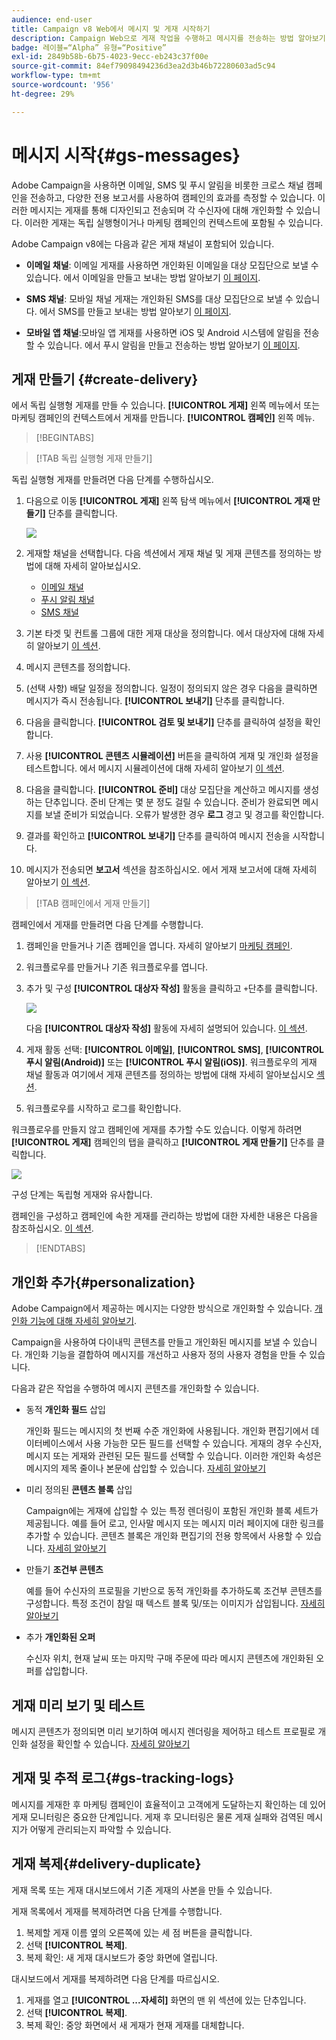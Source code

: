 ```yaml
---
audience: end-user
title: Campaign v8 Web에서 메시지 및 게재 시작하기
description: Campaign Web으로 게재 작업을 수행하고 메시지를 전송하는 방법 알아보기
badge: 레이블=“Alpha” 유형=“Positive”
exl-id: 2849b58b-6b75-4023-9ecc-eb243c37f00e
source-git-commit: 84ef79098494236d3ea2d3b46b72280603ad5c94
workflow-type: tm+mt
source-wordcount: '956'
ht-degree: 29%

---
```


# 메시지 시작{#gs-messages}


Adobe Campaign을 사용하면 이메일, SMS 및 푸시 알림을 비롯한 크로스 채널 캠페인을 전송하고, 다양한 전용 보고서를 사용하여 캠페인의 효과를 측정할 수 있습니다. 이러한 메시지는 게재를 통해 디자인되고 전송되며 각 수신자에 대해 개인화할 수 있습니다. 이러한 게재는 독립 실행형이거나 마케팅 캠페인의 컨텍스트에 포함될 수 있습니다.

Adobe Campaign v8에는 다음과 같은 게재 채널이 포함되어 있습니다.

* **이메일 채널**: 이메일 게재를 사용하면 개인화된 이메일을 대상 모집단으로 보낼 수 있습니다. 에서 이메일을 만들고 보내는 방법 알아보기 [이 페이지](../email/create-email.md).

* **SMS 채널**: 모바일 채널 게재는 개인화된 SMS를 대상 모집단으로 보낼 수 있습니다.  에서 SMS를 만들고 보내는 방법 알아보기 [이 페이지](../sms/create-sms.md).

* **모바일 앱 채널**:모바일 앱 게재를 사용하면 iOS 및 Android 시스템에 알림을 전송할 수 있습니다.  에서 푸시 알림을 만들고 전송하는 방법 알아보기 [이 페이지](../push/gs-push.md).

## 게재 만들기 {#create-delivery}

에서 독립 실행형 게재를 만들 수 있습니다. **[!UICONTROL 게재]** 왼쪽 메뉴에서 또는 마케팅 캠페인의 컨텍스트에서 게재를 만듭니다. **[!UICONTROL 캠페인]** 왼쪽 메뉴.

>[!BEGINTABS]

>[!TAB 독립 실행형 게재 만들기]

독립 실행형 게재를 만들려면 다음 단계를 수행하십시오.

1. 다음으로 이동 **[!UICONTROL 게재]** 왼쪽 탐색 메뉴에서 **[!UICONTROL 게재 만들기]** 단추를 클릭합니다.

   ![](assets/create-a-delivery.png)

1. 게재할 채널을 선택합니다. 다음 섹션에서 게재 채널 및 게재 콘텐츠를 정의하는 방법에 대해 자세히 알아보십시오.

   * [이메일 채널](../email/create-email.md)
   * [푸시 알림 채널](../push/gs-push.md)
   * [SMS 채널](../sms/create-sms.md)

1. 기본 타겟 및 컨트롤 그룹에 대한 게재 대상을 정의합니다. 에서 대상자에 대해 자세히 알아보기 [이 섹션](../audience/about-audiences.md).
1. 메시지 콘텐츠를 정의합니다.
1. (선택 사항) 배달 일정을 정의합니다. 일정이 정의되지 않은 경우 다음을 클릭하면 메시지가 즉시 전송됩니다. **[!UICONTROL 보내기]** 단추를 클릭합니다.
1. 다음을 클릭합니다.  **[!UICONTROL 검토 및 보내기]** 단추를 클릭하여 설정을 확인합니다.
1. 사용  **[!UICONTROL 콘텐츠 시뮬레이션]** 버튼을 클릭하여 게재 및 개인화 설정을 테스트합니다. 에서 메시지 시뮬레이션에 대해 자세히 알아보기 [이 섹션](../preview-test/preview-test.md).
1. 다음을 클릭합니다.  **[!UICONTROL 준비]** 대상 모집단을 계산하고 메시지를 생성하는 단추입니다. 준비 단계는 몇 분 정도 걸릴 수 있습니다. 준비가 완료되면 메시지를 보낼 준비가 되었습니다. 오류가 발생한 경우 **로그** 경고 및 경고를 확인합니다.
1. 결과를 확인하고  **[!UICONTROL 보내기]** 단추를 클릭하여 메시지 전송을 시작합니다.
1. 메시지가 전송되면 **보고서** 섹션을 참조하십시오. 에서 게재 보고서에 대해 자세히 알아보기 [이 섹션](../reporting/delivery-reports.md).

>[!TAB 캠페인에서 게재 만들기]

캠페인에서 게재를 만들려면 다음 단계를 수행합니다.

1. 캠페인을 만들거나 기존 캠페인을 엽니다. 자세히 알아보기 [마케팅 캠페인](../campaigns/gs-campaigns.md).
1. 워크플로우를 만들거나 기존 워크플로우를 엽니다.
1. 추가 및 구성 **[!UICONTROL 대상자 작성]** 활동을 클릭하고 `+`단추를 클릭합니다.

   ![](assets/add-delivery-in-wf.png)

   다음 **[!UICONTROL 대상자 작성]** 활동에 자세히 설명되어 있습니다. [이 섹션](../workflows/activities/build-audience.md).

1. 게재 활동 선택: **[!UICONTROL 이메일]**, **[!UICONTROL SMS]**, **[!UICONTROL 푸시 알림(Android)]** 또는 **[!UICONTROL 푸시 알림(iOS)]**. 워크플로우의 게재 채널 활동과 여기에서 게재 콘텐츠를 정의하는 방법에 대해 자세히 알아보십시오 [섹션](../workflows/activities/about-activities.md#channel).
1. 워크플로우를 시작하고 로그를 확인합니다.

워크플로우를 만들지 않고 캠페인에 게재를 추가할 수도 있습니다. 이렇게 하려면 **[!UICONTROL 게재]** 캠페인의 탭을 클릭하고 **[!UICONTROL 게재 만들기]** 단추를 클릭합니다.

![](assets/new-campaign-delivery.png)

구성 단계는 독립형 게재와 유사합니다.

캠페인을 구성하고 캠페인에 속한 게재를 관리하는 방법에 대한 자세한 내용은 다음을 참조하십시오. [이 섹션](../campaigns/gs-campaigns.md).

>[!ENDTABS]


## 개인화 추가{#personalization}

Adobe Campaign에서 제공하는 메시지는 다양한 방식으로 개인화할 수 있습니다. [개인화 기능에 대해 자세히 알아보기](../personalization/personalize.md).

Campaign을 사용하여 다이내믹 콘텐츠를 만들고 개인화된 메시지를 보낼 수 있습니다. 개인화 기능을 결합하여 메시지를 개선하고 사용자 정의 사용자 경험을 만들 수 있습니다.

다음과 같은 작업을 수행하여 메시지 콘텐츠를 개인화할 수 있습니다.

* 동적 **개인화 필드** 삽입

   개인화 필드는 메시지의 첫 번째 수준 개인화에 사용됩니다. 개인화 편집기에서 데이터베이스에서 사용 가능한 모든 필드를 선택할 수 있습니다. 게재의 경우 수신자, 메시지 또는 게재와 관련된 모든 필드를 선택할 수 있습니다. 이러한 개인화 속성은 메시지의 제목 줄이나 본문에 삽입할 수 있습니다. [자세히 알아보기](../personalization/personalize.md)

* 미리 정의된 **콘텐츠 블록** 삽입

   Campaign에는 게재에 삽입할 수 있는 특정 렌더링이 포함된 개인화 블록 세트가 제공됩니다. 예를 들어 로고, 인사말 메시지 또는 메시지 미러 페이지에 대한 링크를 추가할 수 있습니다. 콘텐츠 블록은 개인화 편집기의 전용 항목에서 사용할 수 있습니다. [자세히 알아보기](../personalization/personalize.md#ootb-content-blocks)

* 만들기 **조건부 콘텐츠**

   예를 들어 수신자의 프로필을 기반으로 동적 개인화를 추가하도록 조건부 콘텐츠를 구성합니다. 특정 조건이 참일 때 텍스트 블록 및/또는 이미지가 삽입됩니다. [자세히 알아보기](../personalization/conditions.md)

* 추가 **개인화된 오퍼**

   수신자 위치, 현재 날씨 또는 마지막 구매 주문에 따라 메시지 콘텐츠에 개인화된 오퍼를 삽입합니다.


## 게재 미리 보기 및 테스트

메시지 콘텐츠가 정의되면 미리 보기하여 메시지 렌더링을 제어하고 테스트 프로필로 개인화 설정을 확인할 수 있습니다. [자세히 알아보기](../preview-test/preview-test.md)


## 게재 및 추적 로그{#gs-tracking-logs}

메시지를 게재한 후 마케팅 캠페인이 효율적이고 고객에게 도달하는지 확인하는 데 있어 게재 모니터링은 중요한 단계입니다. 게재 후 모니터링은 물론 게재 실패와 검역된 메시지가 어떻게 관리되는지 파악할 수 있습니다.

## 게재 복제{#delivery-duplicate}

게재 목록 또는 게재 대시보드에서 기존 게재의 사본을 만들 수 있습니다.

게재 목록에서 게재를 복제하려면 다음 단계를 수행합니다.

1. 복제할 게재 이름 옆의 오른쪽에 있는 세 점 버튼을 클릭합니다.
1. 선택  **[!UICONTROL 복제]**.
1. 복제 확인: 새 게재 대시보드가 중앙 화면에 열립니다.


대시보드에서 게재를 복제하려면 다음 단계를 따르십시오.

1. 게재를 열고  **[!UICONTROL ...자세히]** 화면의 맨 위 섹션에 있는 단추입니다.
1. 선택  **[!UICONTROL 복제]**.
1. 복제 확인: 중앙 화면에서 새 게재가 현재 게재를 대체합니다.


